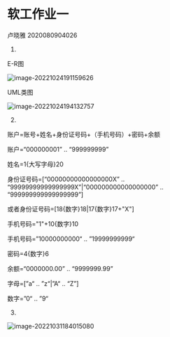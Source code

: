 # 软工作业一

卢晓雅 2020080904026

1.

E-R图

![image-20221024191159626](C:\Users\86180\AppData\Roaming\Typora\typora-user-images\image-20221024191159626.png)

UML类图

![image-20221024194132757](C:\Users\86180\AppData\Roaming\Typora\typora-user-images\image-20221024194132757.png)



2.

账户=账号+姓名+身份证号码+（手机号码）+密码+余额

账户=“000000001” .. “999999999”

姓名=1{大写字母}20

身份证号码=[“00000000000000000X” .. “99999999999999999X”|“000000000000000000” .. “999999999999999999”]

或者身份证号码=[18{数字}18|17{数字}17+"X"]

手机号码="1"+10{数字}10

手机号码=”10000000000“ .. ”19999999999“

密码=4{数字}6

余额=“0000000.00” .. “9999999.99”

字母=[”a“ .. ”z“|”A“ .. “Z”]

数字=”0“ .. ”9“



3.

![image-20221031184015080](C:\Users\86180\AppData\Roaming\Typora\typora-user-images\image-20221031184015080.png)